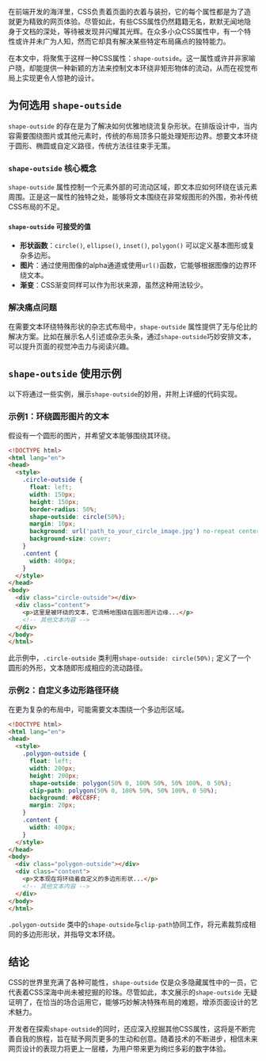 在前端开发的海洋里，CSS负责着页面的衣着与装扮，它的每个属性都是为了造就更为精致的网页体验。尽管如此，有些CSS属性仍然籍籍无名，默默无闻地隐身于文档的深处，等待被发现并闪耀其光辉。在众多小众CSS属性中，有一个特性或许并未广为人知，然而它却具有解决某些特定布局痛点的独特能力。

在本文中，将聚焦于这样一种CSS属性：`shape-outside`。这一属性或许并非家喻户晓，却能提供一种新颖的方法来控制文本环绕非矩形物体的流动，从而在视觉布局上实现更令人惊艳的设计。

## 为何选用 `shape-outside`

`shape-outside` 的存在是为了解决如何优雅地绕流复杂形状。在排版设计中，当内容需要围绕图片或其他元素时，传统的布局顶多只能处理矩形边界。想要文本环绕于圆形、椭圆或自定义路径，传统方法往往束手无策。

### `shape-outside` 核心概念

`shape-outside` 属性控制一个元素外部的可流动区域，即文本应如何环绕在该元素周围。正是这一属性的独特之处，能够将文本围绕在非常规图形的外围，弥补传统CSS布局的不足。

#### `shape-outside` 可接受的值

- **形状函数**：`circle()`, `ellipse()`, `inset()`, `polygon()` 可以定义基本图形或复杂多边形。
- **图片**：通过使用图像的alpha通道或使用`url()`函数，它能够根据图像的边界环绕文本。
- **渐变**：CSS渐变同样可以作为形状来源，虽然这种用法较少。

### 解决痛点问题

在需要文本环绕特殊形状的杂志式布局中，`shape-outside` 属性提供了无与伦比的解决方案。比如在展示名人引述或杂志头条，通过`shape-outside`巧妙安排文本，可以提升页面的视觉冲击力与阅读兴趣。

## `shape-outside` 使用示例

以下将通过一些实例，展示`shape-outside`的妙用，并附上详细的代码实现。

### 示例1：环绕圆形图片的文本

假设有一个圆形的图片，并希望文本能够围绕其环绕。

```html
<!DOCTYPE html>
<html lang="en">
<head>
  <style>
    .circle-outside {
      float: left;
      width: 150px;
      height: 150px;
      border-radius: 50%;
      shape-outside: circle(50%);
      margin: 10px;
      background: url('path_to_your_circle_image.jpg') no-repeat center;
      background-size: cover;
    }
    .content {
      width: 400px;
    }
  </style>
</head>
<body>
  <div class="circle-outside"></div>
  <div class="content">
    <p>这里是被环绕的文本，它流畅地围绕在圆形图片边缘...</p>
    <!-- 其他文本内容 -->
  </div>
</body>
</html>
```

此示例中，`.circle-outside` 类利用`shape-outside: circle(50%);` 定义了一个圆形的外形，文本随即形成相应的流动路径。

### 示例2：自定义多边形路径环绕

在更为复杂的布局中，可能需要文本围绕一个多边形区域。

```html
<!DOCTYPE html>
<html lang="en">
<head>
  <style>
    .polygon-outside {
      float: left;
      width: 200px;
      height: 200px;
      shape-outside: polygon(50% 0, 100% 50%, 50% 100%, 0 50%);
      clip-path: polygon(50% 0, 100% 50%, 50% 100%, 0 50%);
      background: #8CC8FF;
      margin: 20px;
    }
    .content {
      width: 400px;
    }
  </style>
</head>
<body>
  <div class="polygon-outside"></div>
  <div class="content">
    <p>文本现在将环绕着自定义的多边形形状...</p>
    <!-- 其他文本内容 -->
  </div>
</body>
</html>
```

`.polygon-outside` 类中的`shape-outside`与`clip-path`协同工作，将元素裁剪成相同的多边形形状，并指导文本环绕。

## 结论

CSS的世界里充满了各种可能性，`shape-outside` 仅是众多隐藏属性中的一员，它代表着CSS深海中尚未被挖掘的珍珠。尽管如此，本文展示的`shape-outside` 无疑证明了，在恰当的场合运用它，能够巧妙解决特殊布局的难题，增添页面设计的艺术魅力。

开发者在探索`shape-outside`的同时，还应深入挖掘其他CSS属性，这将是不断完善自我的旅程，旨在赋予网页更多的生动和创意。随着技术的不断进步，相信未来网页设计的表现力将更上一层楼，为用户带来更为绚烂多彩的数字体验。